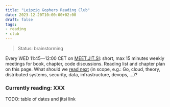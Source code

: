 ```yaml
---
title: "Leipzig Gophers Reading Club"
date: 2023-12-20T10:00:00+02:00
draft: false
tags:
- reading
- club
---
```


> Status: brainstorming

Every WED 11:45&mdash;12:00 CET on
[MEET.JIT.SI](LGRC-4355a46b19d348dc2f57c046f8ef63d4538ebb936000f3c9ee954a27460dd865):
short, max 15 minutes weekly meetings for book, chapter, code discussions.
Reading list and chapter plan on this page. What should we [read
next](https://github.com/golang-leipzig/golang-leipzig.github.io/issues/new?template=reading-club-book-proposal.md)
(in scope, e.g.: Go, cloud, theory, distributed systems, security, data,
infrastructure, devops, ...)?

### Currently reading: XXX

TODO: table of dates and jitsi link

